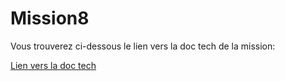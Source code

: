# Mission8
Vous trouverez ci-dessous le lien vers la doc tech de la mission:
<p><a href="https://drive.google.com/file/d/1MMgH8PC_BC7TpiDAyyf8iat4qPN95sqk/view?usp=sharing">Lien vers la doc tech</a></p>
